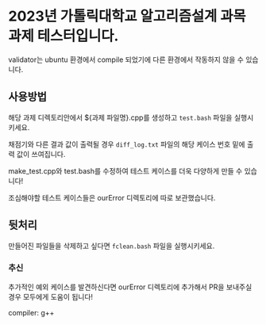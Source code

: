 # 2023년 가톨릭대학교 알고리즘설계 과목 과제 테스터입니다.
validator는 ubuntu 환경에서 compile 되었기에 다른 환경에서 작동하지 않을 수 있습니다.

## 사용방법
해당 과제 디렉토리안에서 ${과제 파일명}.cpp를 생성하고 `test.bash` 파일을 실행시키세요.

채점기와 다른 결과 값이 출력될 경우 `diff_log.txt` 파일의 해당 케이스 번호 밑에 출력 값이 쓰여집니다.

make_test.cpp와 test.bash를 수정하여 테스트 케이스를 더욱 다양하게 만들 수 있습니다!

조심해야할 테스트 케이스들은 ourError 디렉토리에 따로 보관했습니다.

## 뒷처리
만들어진 파일들을 삭제하고 싶다면 `fclean.bash` 파일을 실행시키세요.

### 추신
추가적인 예외 케이스를 발견하신다면 ourError 디렉토리에 추가해서 PR을 보내주실 경우 모두에게 도움이 됩니다!

compiler: g++
